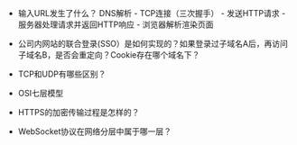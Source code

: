 

- 输入URL发生了什么？
DNS解析 - TCP连接（三次握手） - 发送HTTP请求 - 服务器处理请求并返回HTTP响应 - 浏览器解析渲染页面

- 公司内网站的联合登录(SSO）是如何实现的？如果登录过子域名A后，再访问子域名B，是否会重定向？Cookie存在哪个域名下？


- TCP和UDP有哪些区别？
- OSI七层模型
- HTTPS的加密传输过程是怎样的？
- WebSocket协议在网络分层中属于哪一层？

